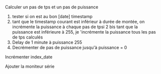 
Calculer un pas de tps et un pas de puissance

1. tester si on est au bon [date] timestamp
2. tant que le timestamp courant est inférieur à durée de montée, on incrémente la puissance à chaque pas de tpsi
2 bis tant que la puissance est inférieure à 255, je 'incrémente la puissance tous les pas de tps calculés
3. Delay de 1 minute à puissance 255
4. Decrémenter de pas de puissance jusqu'à puissance = 0

Incrémenter index_date

Ajouter la moniteur série 
